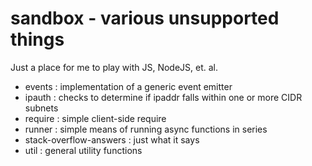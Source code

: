 sandbox - various unsupported things
=======
<script>
console.log('goo');
</script>
Just a place for me to play with JS, NodeJS, et. al.

- events : implementation of a generic event emitter
- ipauth : checks to determine if ipaddr falls within one or more CIDR subnets 
- require : simple client-side require
- runner : simple means of running async functions in series 
- stack-overflow-answers : just what it says
- util : general utility functions
